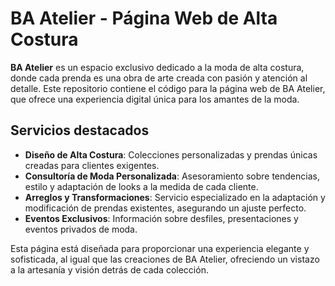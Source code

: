 # BA Atelier - Página Web de Alta Costura

**BA Atelier** es un espacio exclusivo dedicado a la moda de alta costura, donde cada prenda es una obra de arte creada con pasión y atención al detalle. Este repositorio contiene el código para la página web de BA Atelier, que ofrece una experiencia digital única para los amantes de la moda.

## Servicios destacados

- **Diseño de Alta Costura**: Colecciones personalizadas y prendas únicas creadas para clientes exigentes.
- **Consultoría de Moda Personalizada**: Asesoramiento sobre tendencias, estilo y adaptación de looks a la medida de cada cliente.
- **Arreglos y Transformaciones**: Servicio especializado en la adaptación y modificación de prendas existentes, asegurando un ajuste perfecto.
- **Eventos Exclusivos**: Información sobre desfiles, presentaciones y eventos privados de moda.

Esta página está diseñada para proporcionar una experiencia elegante y sofisticada, al igual que las creaciones de BA Atelier, ofreciendo un vistazo a la artesanía y visión detrás de cada colección.
